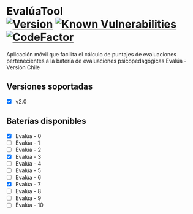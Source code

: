 # EvalúaTool </br> [![Version](https://img.shields.io/badge/version-0.3.1--alpha-orange)](https://img.shields.io/badge/version-0.3.1--alpha-orange) [![Known Vulnerabilities](https://snyk.io/test/github/figonzal1/EvaluaTool/badge.svg?targetFile=app/build.gradle)](https://snyk.io/test/github/figonzal1/EvaluaTool?targetFile=app/build.gradle) [![CodeFactor](https://www.codefactor.io/repository/github/figonzal1/evaluatool/badge)](https://www.codefactor.io/repository/github/figonzal1/evaluatool)
Aplicación móvil que facilita el cálculo de puntajes de evaluaciones pertenecientes a la batería de evaluaciones psicopedagógicas Evalúa - Versión Chile
## Versiones soportadas
- [x] v2.0

## Baterías disponibles
- [x] Evalúa - 0
- [ ] Evalúa - 1
- [ ] Evalúa - 2
- [x] Evalúa - 3
- [ ] Evalúa - 4
- [ ] Evalúa - 5
- [ ] Evalúa - 6
- [x] Evalúa - 7
- [ ] Evalúa - 8
- [ ] Evalúa - 9
- [ ] Evalúa - 10
